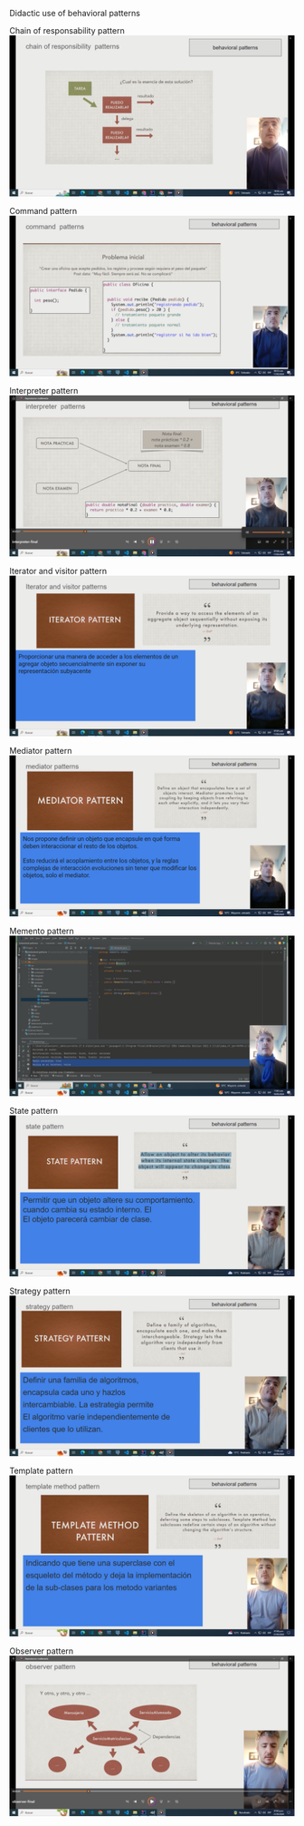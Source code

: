 Didactic use of behavioral patterns


Chain of responsability pattern
[![Chain-responsability](images/video-chainRes.png)](https://youtu.be/WKXTOdMLPQw)


Command pattern
[![Command](images/video-command.png)](https://youtu.be/VpkBKZk1fZg)



Interpreter pattern
[![Interpreter](images/video-interpreter.png)](https://youtu.be/iUQZPZb_orA)



Iterator and visitor pattern
[![IterartorVisitor](images/video-visitor.png)](https://youtu.be/WZk0Py2Jafw)


Mediator pattern
[![Mediator](images/video-mediator.png)](https://youtu.be/tvdzWDbg-oE)


Memento pattern
[![Memento](images/video-memento.png)](https://youtu.be/9r46ge21zy0v)


State pattern
[![State](images/video-state.png)](https://www.youtube.com/watch?v=fBQxnTXv4TI)


Strategy pattern
[![Strategy](images/video-strategy.png)](https://youtu.be/GnGn8LWiEIc)



Template pattern
[![Template](images/video-template.png)](https://youtu.be/jlpKRXI3LGA)



Observer pattern
[![Observer](images/video-observer.png)](https://youtu.be/GZxHEGm07pM)

